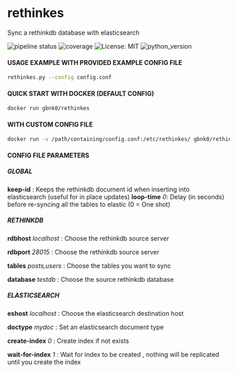 # rethinkes
Sync a rethinkdb database with elasticsearch

![pipeline status](https://travis-ci.org/gbnk0/rethinkes.svg?branch=master)
![coverage](https://coveralls.io/repos/github/gbnk0/rethinkes/badge.svg?branch=master)
![License: MIT](https://img.shields.io/badge/License-MIT-yellow.svg)
![python_version](https://img.shields.io/badge/python-3.5%2C3.6-blue.svg)

#### USAGE EXAMPLE WITH PROVIDED EXAMPLE CONFIG FILE

```bash
rethinkes.py --config config.conf
```

#### QUICK START WITH DOCKER (DEFAULT CONFIG)

```bash
docker run gbnk0/rethinkes
```

#### WITH CUSTOM CONFIG FILE

```bash
docker run -v /path/containing/config.conf:/etc/rethinkes/ gbnk0/rethinkes
```

#### CONFIG FILE PARAMETERS

##### GLOBAL

**keep-id** : Keeps the rethinkdb document id when inserting into elasticsearch (useful for in place updates)
**loop-time** *0*: Delay (in seconds) before re-syncing all the tables to elastic (0 = One shot)


##### RETHINKDB

**rdbhost** *localhost* : Choose the rethinkdb source server

**rdbport** *28015* : Choose the rethinkdb source server

**tables** *posts,users* : Choose the tables you want to sync

**database** *testdb* :  Choose the source rethinkdb database


##### ELASTICSEARCH

**eshost** *localhost* : Choose the elasticsearch destination host

**doctype** *mydoc* : Set an elasticsearch document type

**create-index** *0* : Create index if not exists

**wait-for-index** *1* : Wait for index to be created , nothing will be replicated until you create the index
